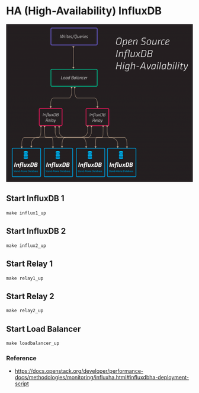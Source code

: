 # HA (High-Availability) InfluxDB

![img.png](img.png)

## Start InfluxDB 1

```shell
make influx1_up
```

## Start InfluxDB 2

```shell
make influx2_up
```

## Start Relay 1

```shell
make relay1_up
```

## Start Relay 2

```shell
make relay2_up
```

## Start Load Balancer

```shell
make loadbalancer_up
```

### Reference

- https://docs.openstack.org/developer/performance-docs/methodologies/monitoring/influxha.html#influxdbha-deployment-script
